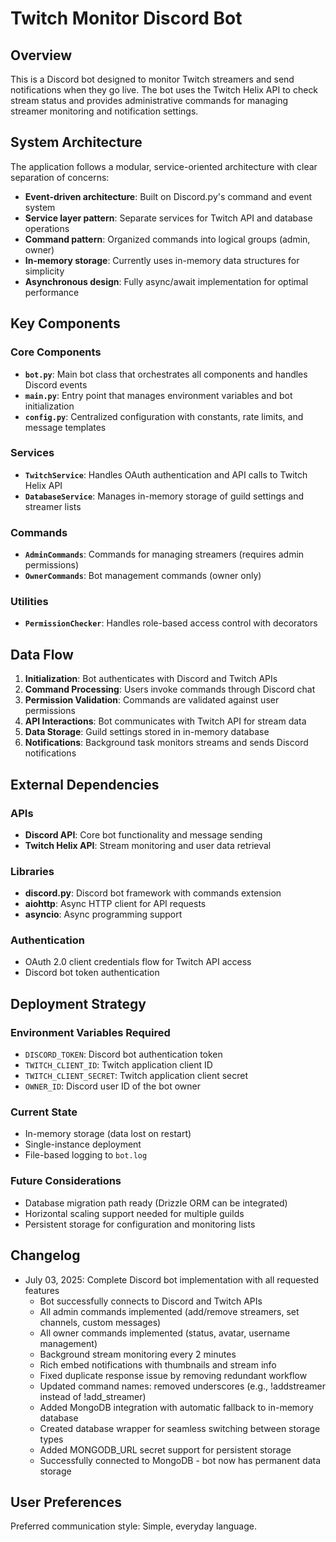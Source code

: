 # Twitch Monitor Discord Bot

## Overview

This is a Discord bot designed to monitor Twitch streamers and send notifications when they go live. The bot uses the Twitch Helix API to check stream status and provides administrative commands for managing streamer monitoring and notification settings.

## System Architecture

The application follows a modular, service-oriented architecture with clear separation of concerns:

- **Event-driven architecture**: Built on Discord.py's command and event system
- **Service layer pattern**: Separate services for Twitch API and database operations
- **Command pattern**: Organized commands into logical groups (admin, owner)
- **In-memory storage**: Currently uses in-memory data structures for simplicity
- **Asynchronous design**: Fully async/await implementation for optimal performance

## Key Components

### Core Components
- **`bot.py`**: Main bot class that orchestrates all components and handles Discord events
- **`main.py`**: Entry point that manages environment variables and bot initialization
- **`config.py`**: Centralized configuration with constants, rate limits, and message templates

### Services
- **`TwitchService`**: Handles OAuth authentication and API calls to Twitch Helix API
- **`DatabaseService`**: Manages in-memory storage of guild settings and streamer lists

### Commands
- **`AdminCommands`**: Commands for managing streamers (requires admin permissions)
- **`OwnerCommands`**: Bot management commands (owner only)

### Utilities
- **`PermissionChecker`**: Handles role-based access control with decorators

## Data Flow

1. **Initialization**: Bot authenticates with Discord and Twitch APIs
2. **Command Processing**: Users invoke commands through Discord chat
3. **Permission Validation**: Commands are validated against user permissions
4. **API Interactions**: Bot communicates with Twitch API for stream data
5. **Data Storage**: Guild settings stored in in-memory database
6. **Notifications**: Background task monitors streams and sends Discord notifications

## External Dependencies

### APIs
- **Discord API**: Core bot functionality and message sending
- **Twitch Helix API**: Stream monitoring and user data retrieval

### Libraries
- **discord.py**: Discord bot framework with commands extension
- **aiohttp**: Async HTTP client for API requests
- **asyncio**: Async programming support

### Authentication
- OAuth 2.0 client credentials flow for Twitch API access
- Discord bot token authentication

## Deployment Strategy

### Environment Variables Required
- `DISCORD_TOKEN`: Discord bot authentication token
- `TWITCH_CLIENT_ID`: Twitch application client ID
- `TWITCH_CLIENT_SECRET`: Twitch application client secret
- `OWNER_ID`: Discord user ID of the bot owner

### Current State
- In-memory storage (data lost on restart)
- Single-instance deployment
- File-based logging to `bot.log`

### Future Considerations
- Database migration path ready (Drizzle ORM can be integrated)
- Horizontal scaling support needed for multiple guilds
- Persistent storage for configuration and monitoring lists

## Changelog
- July 03, 2025: Complete Discord bot implementation with all requested features
  - Bot successfully connects to Discord and Twitch APIs
  - All admin commands implemented (add/remove streamers, set channels, custom messages)
  - All owner commands implemented (status, avatar, username management)
  - Background stream monitoring every 2 minutes
  - Rich embed notifications with thumbnails and stream info
  - Fixed duplicate response issue by removing redundant workflow
  - Updated command names: removed underscores (e.g., !addstreamer instead of !add_streamer)
  - Added MongoDB integration with automatic fallback to in-memory database
  - Created database wrapper for seamless switching between storage types
  - Added MONGODB_URL secret support for persistent storage
  - Successfully connected to MongoDB - bot now has permanent data storage

## User Preferences

Preferred communication style: Simple, everyday language.